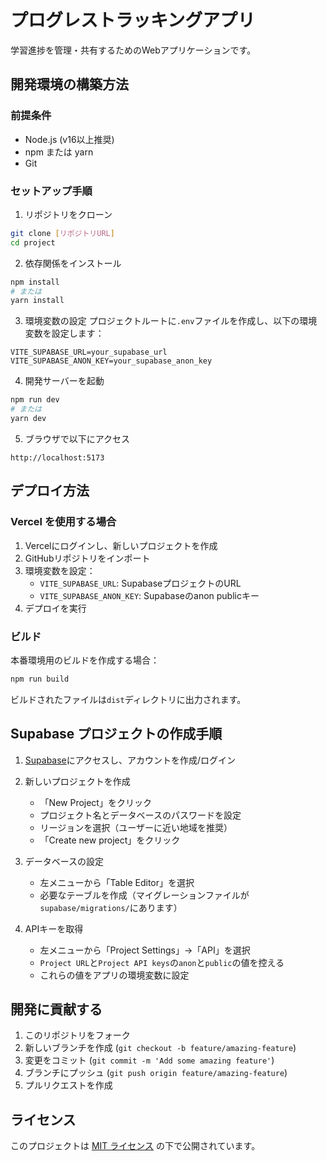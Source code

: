 # プログレストラッキングアプリ

学習進捗を管理・共有するためのWebアプリケーションです。

## 開発環境の構築方法

### 前提条件
- Node.js (v16以上推奨)
- npm または yarn
- Git

### セットアップ手順

1. リポジトリをクローン
```bash
git clone [リポジトリURL]
cd project
```

2. 依存関係をインストール
```bash
npm install
# または
yarn install
```

3. 環境変数の設定
プロジェクトルートに`.env`ファイルを作成し、以下の環境変数を設定します：
```env
VITE_SUPABASE_URL=your_supabase_url
VITE_SUPABASE_ANON_KEY=your_supabase_anon_key
```

4. 開発サーバーを起動
```bash
npm run dev
# または
yarn dev
```

5. ブラウザで以下にアクセス
```
http://localhost:5173
```

## デプロイ方法

### Vercel を使用する場合

1. Vercelにログインし、新しいプロジェクトを作成
2. GitHubリポジトリをインポート
3. 環境変数を設定：
   - `VITE_SUPABASE_URL`: SupabaseプロジェクトのURL
   - `VITE_SUPABASE_ANON_KEY`: Supabaseのanon publicキー
4. デプロイを実行

### ビルド

本番環境用のビルドを作成する場合：
```bash
npm run build
```

ビルドされたファイルは`dist`ディレクトリに出力されます。

## Supabase プロジェクトの作成手順

1. [Supabase](https://supabase.com/)にアクセスし、アカウントを作成/ログイン

2. 新しいプロジェクトを作成
   - 「New Project」をクリック
   - プロジェクト名とデータベースのパスワードを設定
   - リージョンを選択（ユーザーに近い地域を推奨）
   - 「Create new project」をクリック

3. データベースの設定
   - 左メニューから「Table Editor」を選択
   - 必要なテーブルを作成（マイグレーションファイルが`supabase/migrations/`にあります）

4. APIキーを取得
   - 左メニューから「Project Settings」→「API」を選択
   - `Project URL`と`Project API keys`の`anon`と`public`の値を控える
   - これらの値をアプリの環境変数に設定

## 開発に貢献する

1. このリポジトリをフォーク
2. 新しいブランチを作成 (`git checkout -b feature/amazing-feature`)
3. 変更をコミット (`git commit -m 'Add some amazing feature'`)
4. ブランチにプッシュ (`git push origin feature/amazing-feature`)
5. プルリクエストを作成

## ライセンス

このプロジェクトは [MIT ライセンス](LICENSE) の下で公開されています。
